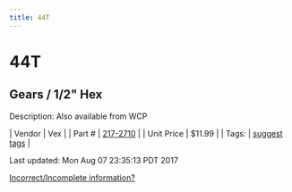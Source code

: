```yaml
---
title: 44T
---
```


# 44T
## Gears / 1/2" Hex
Description: 	Also available from WCP 

| Vendor | Vex | 
| Part # | [217-2710](http://www.vexrobotics.com/vexpro/motion/vexpro-gears/1-2-hex-bore.html) | 
| Unit Price | $11.99 | 
| Tags: | [suggest tags](https://docs.google.com/forms/d/e/1FAIpQLSeWyY8v3RgOty-MyWmh9U0iivNYN_molChYyS-0U-o-kOAv_g/viewform) | 

Last updated: Mon Aug 07 23:35:13 PDT 2017

 [Incorrect/Incomplete information?](https://docs.google.com/forms/d/e/1FAIpQLSeWyY8v3RgOty-MyWmh9U0iivNYN_molChYyS-0U-o-kOAv_g/viewform)